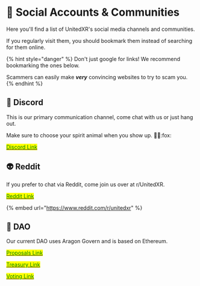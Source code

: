 # 👋 Social Accounts & Communities

Here you'll find a list of UnitedXR's social media channels and communities.

If you regularly visit them, you should bookmark them instead of searching for them online.

{% hint style="danger" %}
Don't just google for links! We recommend bookmarking the ones below.

Scammers can easily make _**very**_ convincing websites to try to scam you.
{% endhint %}

## :tophat: Discord

This is our primary communication channel, come chat with us or just hang out.

Make sure to choose your spirit animal when you show up. :gorilla::unicorn::fox:

[<mark style="color:green;">Discord Link</mark>](https://discord.com/invite/fV2SjJzEUr)<mark style="color:green;"></mark>

## :alien: <mark style="color:green;"></mark> Reddit

If you prefer to chat via Reddit, come join us over at r/UnitedXR.

<mark style="color:green;"></mark>[<mark style="color:green;">Reddit Link</mark>](https://www.reddit.com/r/unitedxr/)<mark style="color:green;"></mark>

{% embed url="https://www.reddit.com/r/unitedxr" %}

## :robot: DAO

Our current DAO uses Aragon Govern and is based on Ethereum.

[<mark style="color:green;">Proposals Link</mark>](https://govern.aragon.org/#/daos/unitedxr/actions)

[<mark style="color:green;">Treasury Link</mark>](https://govern.aragon.org/#/daos/unitedxr/finance)

[<mark style="color:green;">Voting Link</mark>](https://voice.aragon.org/tokens/info/#/0xce0b56632ba8322264806d0c79a2bbfc6f8c6934)<mark style="color:green;"></mark>
